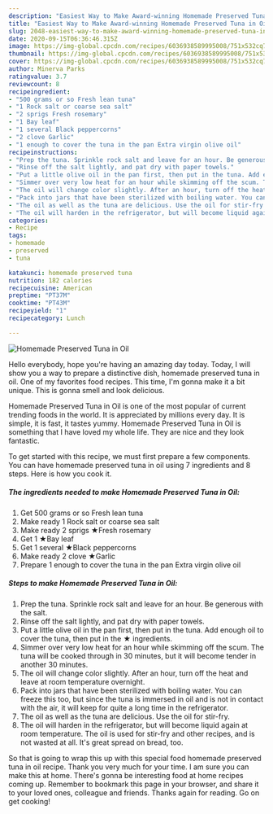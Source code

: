 ```yaml
---
description: "Easiest Way to Make Award-winning Homemade Preserved Tuna in Oil"
title: "Easiest Way to Make Award-winning Homemade Preserved Tuna in Oil"
slug: 2048-easiest-way-to-make-award-winning-homemade-preserved-tuna-in-oil
date: 2020-09-15T06:36:46.315Z
image: https://img-global.cpcdn.com/recipes/6036938589995008/751x532cq70/homemade-preserved-tuna-in-oil-recipe-main-photo.jpg
thumbnail: https://img-global.cpcdn.com/recipes/6036938589995008/751x532cq70/homemade-preserved-tuna-in-oil-recipe-main-photo.jpg
cover: https://img-global.cpcdn.com/recipes/6036938589995008/751x532cq70/homemade-preserved-tuna-in-oil-recipe-main-photo.jpg
author: Minerva Parks
ratingvalue: 3.7
reviewcount: 8
recipeingredient:
- "500 grams or so Fresh lean tuna"
- "1 Rock salt or coarse sea salt"
- "2 sprigs Fresh rosemary"
- "1 Bay leaf"
- "1 several Black peppercorns"
- "2 clove Garlic"
- "1 enough to cover the tuna in the pan Extra virgin olive oil"
recipeinstructions:
- "Prep the tuna. Sprinkle rock salt and leave for an hour. Be generous with the salt."
- "Rinse off the salt lightly, and pat dry with paper towels."
- "Put a little olive oil in the pan first, then put in the tuna. Add enough oil to cover the tuna, then put in the ★ ingredients."
- "Simmer over very low heat for an hour while skimming off the scum. The tuna will be cooked through in 30 minutes, but it will become tender in another 30 minutes."
- "The oil will change color slightly. After an hour, turn off the heat and leave at room temperature overnight."
- "Pack into jars that have been sterilized with boiling water. You can freeze this too, but since the tuna is immersed in oil and is not in contact with the air, it will keep for quite a long time in the refrigerator."
- "The oil as well as the tuna are delicious. Use the oil for stir-fry."
- "The oil will harden in the refrigerator, but will become liquid again at room temperature. The oil is used for stir-fry and other recipes, and is not wasted at all. It&#39;s great spread on bread, too."
categories:
- Recipe
tags:
- homemade
- preserved
- tuna

katakunci: homemade preserved tuna 
nutrition: 182 calories
recipecuisine: American
preptime: "PT37M"
cooktime: "PT43M"
recipeyield: "1"
recipecategory: Lunch

---
```



![Homemade Preserved Tuna in Oil](https://img-global.cpcdn.com/recipes/6036938589995008/751x532cq70/homemade-preserved-tuna-in-oil-recipe-main-photo.jpg)

Hello everybody, hope you're having an amazing day today. Today, I will show you a way to prepare a distinctive dish, homemade preserved tuna in oil. One of my favorites food recipes. This time, I'm gonna make it a bit unique. This is gonna smell and look delicious.



Homemade Preserved Tuna in Oil is one of the most popular of current trending foods in the world. It is appreciated by millions every day. It is simple, it is fast, it tastes yummy. Homemade Preserved Tuna in Oil is something that I have loved my whole life. They are nice and they look fantastic.


To get started with this recipe, we must first prepare a few components. You can have homemade preserved tuna in oil using 7 ingredients and 8 steps. Here is how you cook it.

<!--inarticleads1-->

##### The ingredients needed to make Homemade Preserved Tuna in Oil:

1. Get 500 grams or so Fresh lean tuna
1. Make ready 1 Rock salt or coarse sea salt
1. Make ready 2 sprigs ★Fresh rosemary
1. Get 1 ★Bay leaf
1. Get 1 several ★Black peppercorns
1. Make ready 2 clove ★Garlic
1. Prepare 1 enough to cover the tuna in the pan Extra virgin olive oil




<!--inarticleads2-->

##### Steps to make Homemade Preserved Tuna in Oil:

1. Prep the tuna. Sprinkle rock salt and leave for an hour. Be generous with the salt.
1. Rinse off the salt lightly, and pat dry with paper towels.
1. Put a little olive oil in the pan first, then put in the tuna. Add enough oil to cover the tuna, then put in the ★ ingredients.
1. Simmer over very low heat for an hour while skimming off the scum. The tuna will be cooked through in 30 minutes, but it will become tender in another 30 minutes.
1. The oil will change color slightly. After an hour, turn off the heat and leave at room temperature overnight.
1. Pack into jars that have been sterilized with boiling water. You can freeze this too, but since the tuna is immersed in oil and is not in contact with the air, it will keep for quite a long time in the refrigerator.
1. The oil as well as the tuna are delicious. Use the oil for stir-fry.
1. The oil will harden in the refrigerator, but will become liquid again at room temperature. The oil is used for stir-fry and other recipes, and is not wasted at all. It&#39;s great spread on bread, too.




So that is going to wrap this up with this special food homemade preserved tuna in oil recipe. Thank you very much for your time. I am sure you can make this at home. There's gonna be interesting food at home recipes coming up. Remember to bookmark this page in your browser, and share it to your loved ones, colleague and friends. Thanks again for reading. Go on get cooking!

